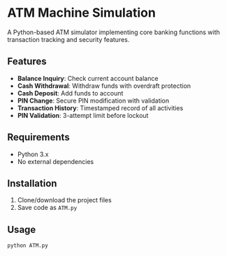 # ATM Machine Simulation

A Python-based ATM simulator implementing core banking functions with transaction tracking and security features.

## Features

- **Balance Inquiry**: Check current account balance
- **Cash Withdrawal**: Withdraw funds with overdraft protection
- **Cash Deposit**: Add funds to account
- **PIN Change**: Secure PIN modification with validation
- **Transaction History**: Timestamped record of all activities
- **PIN Validation**: 3-attempt limit before lockout

## Requirements

- Python 3.x
- No external dependencies

## Installation

1. Clone/download the project files
2. Save code as `ATM.py`

## Usage

```bash
python ATM.py
